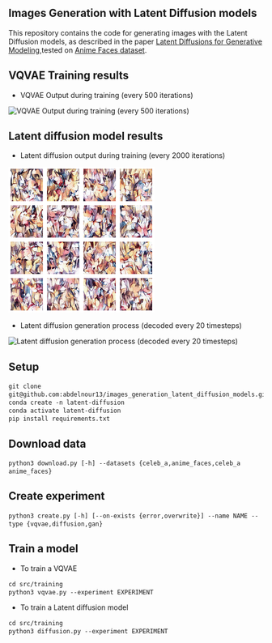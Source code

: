 ## Images Generation with Latent Diffusion models

This repository contains the code for generating images with the Latent Diffusion models, as described in the paper [Latent Diffusions for Generative Modeling](https://arxiv.org/abs/2106.06759),tested on [Anime Faces dataset](https://www.kaggle.com/datasets/soumikrakshit/anime-faces).

## VQVAE Training results

- VQVAE Output during training (every 500 iterations)

![VQVAE Output during training (every 500 iterations)](experiments/vqvae/images.gif)

## Latent diffusion model results

- Latent diffusion output during training (every 2000 iterations)

![Latent diffusion output during training (every 2000 iterations)](experiments/diffusion/images.gif)

- Latent diffusion generation process (decoded every 20 timesteps)

![ Latent diffusion generation process (decoded every 20 timesteps)](experiments/diffusion/generation_process.gif)

## Setup

```
git clone git@github.com:abdelnour13/images_generation_latent_diffusion_models.git
conda create -n latent-diffusion
conda activate latent-diffusion
pip install requirements.txt
```

## Download data

```
python3 download.py [-h] --datasets {celeb_a,anime_faces,celeb_a anime_faces}
```

## Create experiment

```
python3 create.py [-h] [--on-exists {error,overwrite}] --name NAME --type {vqvae,diffusion,gan}
```

## Train a model

- To train a VQVAE

```
cd src/training
python3 vqvae.py --experiment EXPERIMENT
```

- To train a Latent diffusion model

```
cd src/training
python3 diffusion.py --experiment EXPERIMENT
```
